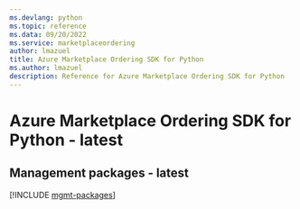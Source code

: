 ```yaml
---
ms.devlang: python
ms.topic: reference
ms.data: 09/20/2022
ms.service: marketplaceordering
author: lmazuel
title: Azure Marketplace Ordering SDK for Python
ms.author: lmazuel
description: Reference for Azure Marketplace Ordering SDK for Python
---
```

# Azure Marketplace Ordering SDK for Python - latest

## Management packages - latest
[!INCLUDE [mgmt-packages](marketplace-ordering-mgmt-index.md)]